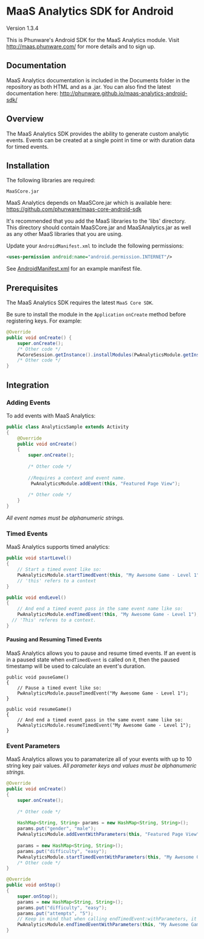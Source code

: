 MaaS Analytics SDK for Android
==================

Version 1.3.4

This is Phunware's Android SDK for the MaaS Analytics module. Visit http://maas.phunware.com/ for more details and to sign up.



Documentation
------------

MaaS Analytics documentation is included in the Documents folder in the repository as both HTML and as a .jar. You can also find the latest documentation here: http://phunware.github.io/maas-analytics-android-sdk/



Overview
-----------

The MaaS Analytics SDK provides the ability to generate custom analytic events. Events can be created at a single point
in time or with duration data for timed events.


Installation
------------

The following libraries are required:
```
MaaSCore.jar
```

MaaS Analytics depends on MaaSCore.jar which is available here: https://github.com/phunware/maas-core-android-sdk

It's recommended that you add the MaaS libraries to the 'libs' directory. This directory should contain MaaSCore.jar
and MaaSAnalytics.jar as well as any other MaaS libraries that you are using.

Update your `AndroidManifest.xml` to include the following permissions:

```xml
<uses-permission android:name="android.permission.INTERNET"/>
```
See [AndroidManifest.xml](https://github.com/phunware/maas-analytics-android-sdk/blob/master/Sample/AndroidManifest.xml) for an example manifest file.


Prerequisites
-------------

The MaaS Analytics SDK requires the latest `MaaS Core SDK`.

Be sure to install the module in the `Application` `onCreate` method before registering keys. For example:
``` Java
@Override
public void onCreate() {
    super.onCreate();
    /* Other code */
    PwCoreSession.getInstance().installModules(PwAnalyticsModule.getInstance(), ...);
    /* Other code */
}
```


Integration
------------

### Adding Events

To add events with MaaS Analytics:
```JAVA
public class AnalyticsSample extends Activity
{
    @Override
    public void onCreate()
    {
        super.onCreate();
        
        /* Other code */
        
        //Requires a context and event name.
	     PwAnalyticsModule.addEvent(this, "Featured Page View");
        
        /* Other code */
    }
}
```

*All event names must be alphanumeric strings.*

### Timed Events

MaaS Analytics supports timed analytics:
```Java
public void startLevel()
{	
    // Start a timed event like so:
    PwAnalyticsModule.startTimedEvent(this, "My Awesome Game - Level 1");
    // 'this' refers to a context
}

public void endLevel()
{	
	// And end a timed event pass in the same event name like so:
	PwAnalyticsModule.endTimedEvent(this, "My Awesome Game - Level 1");
  // 'This' referes to a context.
}
```

#### Pausing and Resuming Timed Events
MaaS Analytics allows you to pause and resume timed events. If an event is in a paused state when `endTimedEvent` is called on it, then the paused timestamp will be used to calculate an event's duration.
```
public void pauseGame()
{	
    // Pause a timed event like so:
    PwAnalyticsModule.pauseTimedEvent("My Awesome Game - Level 1");
}

public void resumeGame()
{	
	// And end a timed event pass in the same event name like so:
	PwAnalyticsModule.resumeTimedEvent("My Awesome Game - Level 1");
}
```

### Event Parameters

MaaS Analytics allows you to paramaterize all of your events with up to 10 string key pair values.
*All parameter keys and values must be alphanumeric strings.*

```Java
@Override
public void onCreate()
{
    super.onCreate();
    
    /* Other code */
    
    HashMap<String, String> params = new HashMap<String, String>();
    params.put("gender", "male");
    PwAnalyticsModule.addEventWithParameters(this, "Featured Page View", params);
    
    params = new HashMap<String, String>();
    params.put("difficulty", "easy");
    PwAnalyticsModule.startTimedEventWithParameters(this, "My Awesome Game - Level 1", params);
    /* Other code */
}

@Override
public void onStop()
{
    super.onStop();
    params = new HashMap<String, String>();
    params.put("difficulty", "easy");
    params.put("attempts", "5");
    // Keep in mind that when calling endTimedEvent:withParameters, it will replace any parameters that you specified in startTimedEvent:withParameters.
    PwAnalyticsModule.endTimedEventWithParameters(this, "My Awesome Game - Level 1", params);
}
```
